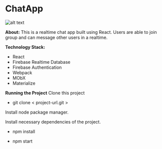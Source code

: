 # ChatApp
![alt text](https://miro.medium.com/max/1200/1*y6C4nSvy2Woe0m7bWEn4BA.png)

**About:**
This is a realtime chat app built using React.
Users are able to join group and can message other users in a realtime.

**Technology Stack:**
* React
* Firebase Realtime Database
* Firebase Authentication
* Webpack
* MObX
* Materialize 

**Running the Project**
Clone this project
* git clone < project-url.git >

Install node package manager.

Install necessary dependencies of the project.
* npm install

* npm start
